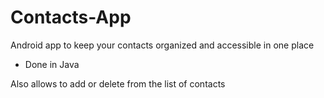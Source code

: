 # Contacts-App

Android app to keep your contacts organized and accessible in one place

- Done in Java


Also allows to add or delete from the list of contacts
